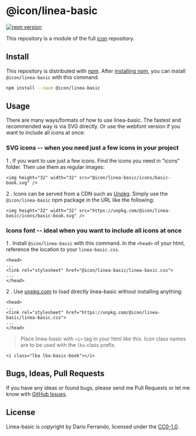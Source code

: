 # @icon/linea-basic

[![npm version](https://img.shields.io/npm/v/@icon/linea-basic.svg)](https://www.npmjs.org/package/@icon/linea-basic)

This repository is a module of the full [icon][icon] repository.

## Install

This repository is distributed with [npm]. After [installing npm][install-npm], you can install `@icon/linea-basic` with this command.

```bash
npm install --save @icon/linea-basic
```

## Usage

There are many ways/formats of how to use linea-basic. The fastest and recommended way is via SVG directly. Or use the webfont version if you want to include all icons at once:

### SVG icons -- when you need just a few icons in your project

 1 . If you want to use just a few icons. Find the icons you need in "icons" folder. Then use them as regular images:

```
<img height="32" width="32" src="@icon/linea-basic/icons/basic-book.svg" />
```

 2 . Icons can be served from a CDN such as [Unpkg][Unpkg]. Simply use the `@icon/linea-basic` npm package in the URL like the following:

```
<img height="32" width="32" src="https://unpkg.com/@icon/linea-basic/icons/basic-book.svg" />
```

### Icons font -- ideal when you want to include all icons at once

 1 . Install `@icon/linea-basic` with this command. In the `<head>` of your html, reference the location to your `linea-basic.css`.

```
<head>
...
<link rel="stylesheet" href="@icon/linea-basic/linea-basic.css">
...
</head>
```

 2 . Use [unpkg.com][Unpkg] to load directly linea-basic without installing anything:

```
<head>
...
<link rel="stylesheet" href="https://unpkg.com/@icon/linea-basic/linea-basic.css">
...
</head>
```

> Place linea-basic with `<i>` tag in your html like this. Icon class names are to be used with the `lba` class prefix.

```
<i class="lba lba-basic-book"></i>
```


## Bugs, Ideas, Pull Requests

If you have any ideas or found bugs, please send me Pull Requests or let me know with [GitHub Issues][github issues].

## License

Linea-basic is copyright by Dario Ferrando, licensed under the [CC0-1.0][license].

[license]: https://github.com/thecreation/icons/blob/master/modules/linea-basic/LICENSE
[icon]: https://github.com/thecreation/icons
[npm]: https://www.npmjs.com/
[install-npm]: https://docs.npmjs.com/getting-started/installing-node
[sass]: http://sass-lang.com/
[github issues]: https://github.com/thecreation/icons/issues
[Unpkg]: https://unpkg.com